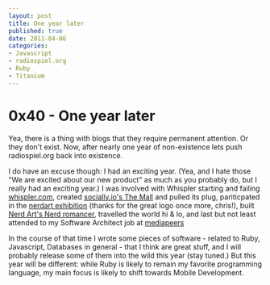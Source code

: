 ```yaml
---
layout: post
title: One year later
published: true
date: 2011-04-06
categories:
- Javascript
- radiospiel.org
- Ruby
- Titanium
---
```

<h1>0x40 - One year later</h1>

<p>Yea, there is a thing with blogs that they require permanent attention. Or they don't exist. Now, after nearly one year of non-existence lets push radiospiel.org back into existence.</p>

<p>I do have an excuse though: I had an exciting year. (Yea, and I hate those "We are excited about our new product" as much as you probably do, but I really had an exciting year.) I was involved with Whispler starting and failing <a href="http://whispler.com">whispler.com</a>, created <a href="http://socially.io/?id=mall">socially.io's The Mall</a> and pulled its plug, pariticpated in the  <a href="http://nerdart.org/">nerdart exhibition</a> (thanks for the great logo once more, chris!), built <a href="http://nerdart.org/nerdromancer.html">Nerd Art's Nerd romancer</a>, travelled the world hi &amp; lo, and last but not least attended to my Software Architect job at <a href="http://mediapeers.com">mediapeers</a></p>

<p>In the course of that time I wrote some pieces of software - related to Ruby, Javascript, Databases in general - that I think are great stuff, and I will probably release some of them into the wild this year (stay tuned.) But this year will be different: while Ruby is likely to remain my favorite programming language, my main focus is likely to shift towards Mobile Development.</p>
